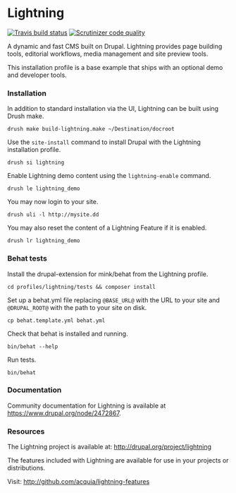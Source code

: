 # Lightning
[![Travis build status](https://img.shields.io/travis/acquia/lightning/7.x-1.x.svg)](https://travis-ci.org/acquia/lightning) [![Scrutinizer code quality](https://img.shields.io/scrutinizer/g/acquia/lightning/7.x-1.x.svg)](https://scrutinizer-ci.com/g/acquia/lightning)

A dynamic and fast CMS built on Drupal. Lightning provides page building tools, editorial workflows, media management and site preview tools.

This installation profile is a base example that ships with an optional demo and developer tools.

### Installation

In addition to standard installation via the UI, Lightning can be built using Drush make.

  ``drush make build-lightning.make ~/Destination/docroot``

Use the ``site-install`` command to install Drupal with the Lightning installation profile.

  ``drush si lightning``

Enable Lightning demo content using the ``lightning-enable`` command.

  ``drush le lightning_demo``

You may now login to your site.

  ``drush uli -l http://mysite.dd``

You may also reset the content of a Lightning Feature if it is enabled.

  ``drush lr lightning_demo``

### Behat tests

Install the drupal-extension for mink/behat from the Lightning profile.

  ``cd profiles/lightning/tests && composer install``

Set up a behat.yml file replacing ``@BASE_URL@`` with the URL to your site and ``@DRUPAL_ROOT@`` with the path to your site on disk.

  ``cp behat.template.yml behat.yml``

Check that behat is installed and running.

  ``bin/behat --help``

Run tests.

  ``bin/behat``

### Documentation

Community documentation for Lightning is available at https://www.drupal.org/node/2472867.

### Resources

The Lightning project is available at: http://drupal.org/project/lightning

The features included with Lightning are available for use in your projects or distributions.

Visit: http://github.com/acquia/lightning-features
